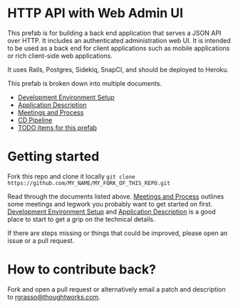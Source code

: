 # HTTP API with Web Admin UI

This prefab is for building a back end application that serves a JSON API over HTTP. It includes an authenticated administration web UI. It is intended to be used as a back end for client applications such as mobile applications or rich client-side web applications.

It uses Rails, Postgres, Sidekiq, SnapCI, and should be deployed to Heroku.

This prefab is broken down into multiple documents.

 - [Development Environment Setup][]
 - [Application Description][]
 - [Meetings and Process][]
 - [CD Pipeline][]
 - [TODO items for this prefab][]

# Getting started

Fork this repo and clone it locally `git clone https://github.com/MY_NAME/MY_FORK_OF_THIS_REPO.git`

Read through the documents listed above. [Meetings and Process][] outlines some meetings and legwork you probably want to get started on first. [Development Environment Setup][] and [Application Description][] is a good place to start to get a grip on the technical details.

If there are steps missing or things that could be improved, please open an issue or a pull request.

# How to contribute back?

Fork and open a pull request or alternatively email a patch and description to [rgrasso@thoughtworks.com](mailto:rgrasso@thoughtworks.com).


[Development Environment Setup]: docs/development-environment.md
[Application Description]:       docs/application-description.md
[Meetings and Process]:          docs/meetings-and-process.md
[CD Pipeline]:                   docs/cd-pipeline.md
[TODO items for this prefab]:    docs/todo.md
